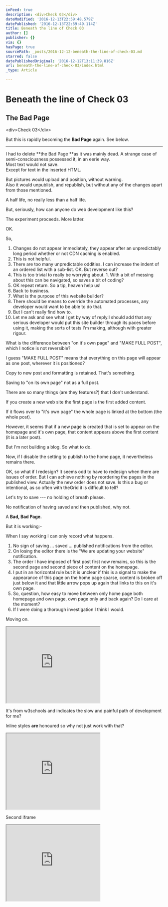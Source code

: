 ```yaml
---
inFeed: true
description: <div>Check 03</div>
dateModified: '2016-12-13T22:59:48.579Z'
datePublished: '2016-12-13T22:59:49.114Z'
title: Beneath the line of Check 03
author: []
publisher: {}
via: {}
hasPage: true
sourcePath: _posts/2016-12-12-beneath-the-line-of-check-03.md
starred: false
datePublishedOriginal: '2016-12-12T13:11:39.816Z'
url: beneath-the-line-of-check-03/index.html
_type: Article

---
```

# **Beneath the line of Check 03**

## **The Bad Page**

<div\>Check 03</div\>

But this is rapidly becoming the **Bad Page** again. See below.

---

I had to delete **the Bad Page **as it was mainly dead. A strange case of semi-consciousness possessed it, in an eerie way.  
Most text would not save.  
Except for text in the inserted HTML.

But pictures would upload and position, without warning.  
Also it would unpublish, and republish, but without any of the changes apart from those mentioned.

A half life, no really less than a half life.

But, seriously, how can anyone do web development like this?

The experiment proceeds. More latter.

OK.

So,

1. Changes do not appear immediately, they appear after an unpredictably long period whether or not CDN caching is enabled.
  1. This is not helpful.
  2. There are too many unpredictable oddities. I can increase the indent of an ordered list with a sub-list. OK. But reverse out?
  3. This is too trivial to really be worrying about.
    1. With a bit of messing about this can be navigated, so saves a bit of coding?
2. OK repeat return. So a tip, heaven help us!
3. Back to business.
  1. What is the purpose of this website builder?
  2. There should be means to override the automated processes, any developer would want to be able to do that.
  3. But I can't really find how to.
4. Let me ask and see what I get by way of reply.I should add that any serious developer would put this site builder through its paces before using it, making the sorts of tests I'm making, although with greater rigour.

What is the difference between "on it's own page" and "MAKE FULL POST", which I notice is not reversible?

I guess "MAKE FULL POST" means that everything on this page will appear as one post, wherever it is positioned?

Copy to new post and formatting is retained. That's something.

Saving to "on its own page" not as a full post.

There are so many things (are they features?) that I don't understand.

If you create a new web site the first page is the first added content.

If it flows over to "it's own page" the whole page is linked at the bottom (the whole post).

However, it seems that if a new page is created that is set to appear on the homepage and it's own page, that content appears above the first content (it is a later post).

But I'm not building a blog. So what to do.

Now, if I disable the setting to publish to the home page, it nevertheless remains there.

OK, so what if I redesign? It seems odd to have to redesign when there are issues of order. But I can achieve nothing by reordering the pages in the published view. Actually the new order does not save. Is this a bug or intentional, as so often with theGrid it is difficult to tell?

Let's try to save --- no holding of breath please.

No notification of having saved and then published, why not.

A **Bad, Bad Page.**

But it is working:-

When I say working I can only record what happens.

1. No sign of saving ... saved ... published notifications from the editor.
2. On losing the editor there is the "We are updating your website" notification.
3. The order I have imposed of first post first now remains, so this is the second page and second piece of content on the homepage.
4. I put in an horizontal rule but it is unclear if this is a signal to make the appearance of this page on the home page sparse, content is broken off just below it and that little arrow pops up again that links to this on it's own page.
5. So, question, how easy to move between only home page both homepage and own page, own page only and back again? Do I care at the moment?
  1. If I were doing a thorough investigation I think I would.

Moving on.

<iframe src="https://the-grid.github.io/ed-userhtml/?g=eJw1j8FSwzAMRO_9ip2eoYFya0xuHBi48gFObGINiuSxlZb-PQ6F287qzb6RC3RGtSvH5_3op6-56CrhflLWchq5Nf0tXxJZ7LMPgWQ-HR_yd78fdoBLx-FdJai4rsWtyX8FqMJSxOQzmWdMZFfoJ15kZi_hgFf7Rxathqx5ZV3rDST5vXxI8wa8NWvQ5Q4XsgSPJVrRrNyGBb5Evw3rORY8PmEhZtr8kvy4EVYPrsvDznXt3eEHs2lU1A" height="244" style=""></iframe>

It's from w3schools and indicates the slow and painful path of development for me?

Inline styles **are** honoured so why not just work with that?

<iframe src="https://the-grid.github.io/ed-userhtml/?g=eJyNUj1v2zAQ3fUrLsxgGYHIPZW8BNmKLh2LDDR5kZjQPIY8uTWK_veS_qqbIEE26d69e-8dD_pskou8agAe52DYUYBJB-vxK2nb4hJ-FwjAUMjkUXoa20WF0ILbREp8Cwu4AZSs04gsp4SPyy97jvaYuAWhvYeRyEoBe-TPW7H7lCi9o7bHwBdNF8ZPix76IBBDnmP9xgsDvTrlbvq1zgh1wiAm5phvlYrkd6NjSWlUhsqkgIGzEivor7oOst5iBt7FYugKuq5u77hIyMkM4ieu_9Gesvrvv_OOUW5ckE9ZFAPNVpd4LjzDAJbMvClN8mXGtPuOHg2XxSwq_COhH465xMPimLeSI2Uu5NokD_hr_vWE3lPlnEllx6xdwPSB7PW56SR3LkgdIwZ7Nzlv22pAGl_yfSOLLacZl5VwuWbrtuDsIM4TxKpXpVixffrLeK_egyeXuzknWR5lmtfSUSnhmJztTM7KBYu_5MQbL6ChUE-lcC-ueFuyLQUUf_WWTtjx6A6gWjV_Ad-OBNQ" height="244" style=""></iframe>

Second iframe

<iframe src="https://the-grid.github.io/ed-userhtml/?g=eJyNUk1v2zAMvedXsOohDgpL99bOZdht2KXHYQfFYm11iqiKdLpg2H-vlK9lHTbsZvPx8b1HEToesk-yXgA8zXEQTxEmG13AT2Rdgyv4USCAgSJTQB1obJYVQgd-myjLPSzhDlCLzSOKnjI-rR4OHBswSwPKhgAjkdMKDsjPP8U-5kz5L2oHDELR9HH8b9FjH0QS4DnVb7wy0Jlz7kW3sYxQJ_RqEkl8b0yisB-9aMqjGahMihiFjVpDd9O2wHaHDLJPxdANtG3d3mmRwHno1StuftGe2fz23wYvqLc-6mdWxcBiZ0s8H79BD46GeVua9MuMef-IAQcpi1lW-EvG0J9yqa_LU95KTsRSyLVJH_H3_NsJQ6DKuZDKjsX6iPkfsreXprPcpaBtShjdh8kH11QDeggl32dy2EiecVUJ12t2fgfe9eoyQa07U4oVO6S_jvfuPWTy3M6cdXmUad5oT6WEY_auHZjNyNz66PC7nmQbFCwo1nMp_KtL3pV8KwXFY72nM3Y6vCNo1m_2vgZE" height="244" style=""></iframe>